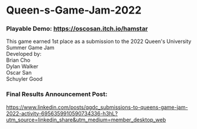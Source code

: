 # Queen-s-Game-Jam-2022 <br />
### Playable Demo: https://oscosan.itch.io/hamstar <br />
This game earned 1st place as a submission to the 2022 Queen's University Summer Game Jam <br />
Developed by: <br />
Brian Cho <br />
Dylan Walker <br />
Oscar San <br />
Schuyler Good <br />
### Final Results Announcement Post: 
https://www.linkedin.com/posts/qgdc_submissions-to-queens-game-jam-2022-activity-6956359910590734336-h3hL?utm_source=linkedin_share&utm_medium=member_desktop_web

